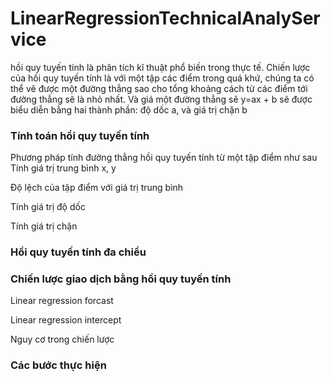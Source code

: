 # LinearRegressionTechnicalAnalyService
hồi quy tuyến tính là phân tích kĩ thuật phổ biến trong thực tế. Chiến lược của hồi quy tuyến tính là với một tập các điểm trong quá khứ, chúng ta có thể vẽ được một đường thẳng sao cho tổng khoảng cách từ các điểm tới đường thẳng sẽ là nhỏ nhất. Và giá một đường thẳng sẽ y=ax + b sẽ được biểu diễn bằng hai thành phần: độ dốc a, và giá trị chặn b

### Tính toán hồi quy tuyến tính
Phương pháp tính đường thẳng hồi quy tuyến tính từ một tập điểm như sau
Tính giá trị trung bình x, y

Độ lệch của tập điểm với giá trị trung bình

Tính giá trị độ dốc 

Tính giá trị chặn

### Hồi quy tuyến tính đa chiều


### Chiến lược giao dịch bằng hồi quy tuyến tính
Linear regression forcast

Linear regression intercept

Nguy cơ trong chiến lược

### Các bước thực hiện
